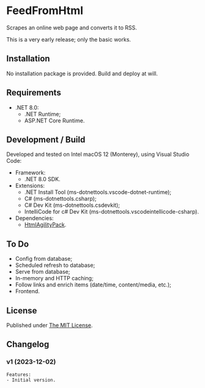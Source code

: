 # FeedFromHtml

Scrapes an online web page and converts it to RSS.

This is a very early release; only the basic works.

## Installation

No installation package is provided. Build and deploy at will.

## Requirements

- .NET 8.0:
	- .NET Runtime;
	- ASP.NET Core Runtime.

## Development / Build

Developed and tested on Intel macOS 12 (Monterey), using Visual Studio
Code:
- Framework:
	- .NET 8.0 SDK.
- Extensions:
	- .NET Install Tool (ms-dotnettools.vscode-dotnet-runtime);
	- C# (ms-dotnettools.csharp);
	- C# Dev Kit (ms-dotnettools.csdevkit);
	- IntelliCode for c# Dev Kit (ms-dotnettools.vscodeintellicode-csharp).
- Dependencies:
	- [HtmlAgilityPack](https://html-agility-pack.net).

## To Do
- Config from database;
- Scheduled refresh to database;
- Serve from database;
- In-memory and HTTP caching;
- Follow links and enrich items (date/time, content/media, etc.);
- Frontend.

## License

Published under [The
MIT License](https://github.com/RubenSilveira/WinAwake/blob/main/LICENSE).

## Changelog

### v1 (2023-12-02)
	Features:
	- Initial version.